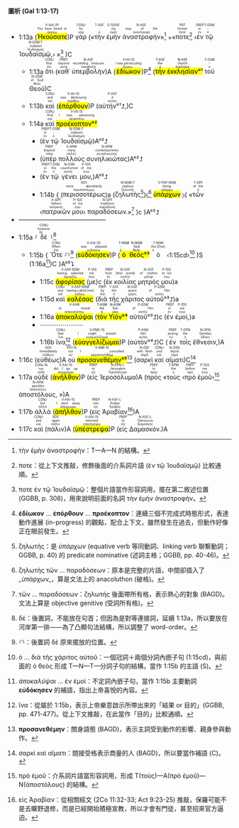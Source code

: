 #### 圖析 (Gal 1:13-17)


- 1:13a (<RUBY><ruby><ruby><mark class='verb'>Ἠκούσατε</mark><rt>ἀκούω</rt></ruby><rt>You have heard of</rt></ruby><rt>V-AAI-2P</rt></RUBY>)P <RUBY><ruby><ruby>γὰρ<rt>γάρ</rt></ruby><rt>for</rt></ruby><rt>CONJ</rt></RUBY> («<RUBY><ruby><ruby>τὴν<rt>ὁ</rt></ruby><rt>-</rt></ruby><rt>T-ASF</rt></RUBY> <RUBY><ruby><ruby>ἐμὴν<rt>ἐμός</rt></ruby><rt>my</rt></ruby><rt>S-1SASF</rt></RUBY> <RUBY><ruby><ruby>ἀναστροφήν<rt>ἀναστροφή</rt></ruby><rt>way of life</rt></ruby><rt>N-ASF</rt></RUBY>»[^1] +«<RUBY><ruby><ruby>ποτε<rt>ποτέ</rt></ruby><rt>former</rt></ruby><rt>PRT</rt></RUBY>[^2] ‹<RUBY><ruby><ruby>ἐν<rt>ἐν</rt></ruby><rt>in</rt></ruby><rt>PREP</rt></RUBY> <RUBY><ruby><ruby>τῷ<rt>ὁ</rt></ruby><rt>-</rt></ruby><rt>T-DSM</rt></RUBY> <RUBY><ruby><ruby>Ἰουδαϊσμῷ,<rt>Ἰουδαϊσμός</rt></ruby><rt>Judaism</rt></ruby><rt>N-DSM-T</rt></RUBY>› »[^3] )C
	- 1:13a <RUBY><ruby><ruby>ὅτι<rt>ὅτι</rt></ruby><rt>that</rt></ruby><rt>CONJ</rt></RUBY> (<RUBY><ruby><ruby>καθ᾽<rt>κατά</rt></ruby><rt>beyond</rt></ruby><rt>PREP</rt></RUBY> <RUBY><ruby><ruby>ὑπερβολὴν<rt>ὑπερβολή</rt></ruby><rt>exceeding measure</rt></ruby><rt>N-ASF</rt></RUBY>)A (<RUBY><ruby><ruby><mark class='verb'>ἐδίωκον</mark><rt>διώκω</rt></ruby><rt>I was persecuting</rt></ruby><rt>V-IAI-1S</rt></RUBY>)P[^4] (<mark><RUBY><ruby><ruby>τὴν<rt>ὁ</rt></ruby><rt>the</rt></ruby><rt>T-ASF</rt></RUBY> <RUBY><ruby><ruby>ἐκκλησίαν<rt>ἐκκλησία</rt></ruby><rt>church</rt></ruby><rt>N-ASF</rt></RUBY>°¹</mark> <RUBY><ruby><ruby>τοῦ<rt>ὁ</rt></ruby><rt>-</rt></ruby><rt>T-GSM</rt></RUBY> <RUBY><ruby><ruby>Θεοῦ<rt>θεός</rt></ruby><rt>of God</rt></ruby><rt>N-GSM</rt></RUBY>)C 
	- 1:13b <RUBY><ruby><ruby>καὶ<rt>καί</rt></ruby><rt>and</rt></ruby><rt>CONJ</rt></RUBY> (<RUBY><ruby><ruby><mark class='verb'>ἐπόρθουν</mark><rt>πορθέω</rt></ruby><rt>was destroying</rt></ruby><rt>V-IAI-1S</rt></RUBY>)P (<RUBY><ruby><ruby>αὐτήν°¹⮥,<rt>αὐτός</rt></ruby><rt>it</rt></ruby><rt>P-ASF</rt></RUBY>)C
	- 1:14a <RUBY><ruby><ruby>καὶ<rt>καί</rt></ruby><rt>And</rt></ruby><rt>CONJ</rt></RUBY> <RUBY><ruby><ruby><mark><mark class='verb'>προέκοπτον°²</mark></mark><rt>προκόπτω</rt></ruby><rt>I was advancing</rt></ruby><rt>V-IAI-1S</rt></RUBY> 
		- (<RUBY><ruby><ruby>ἐν<rt>ἐν</rt></ruby><rt>in</rt></ruby><rt>PREP</rt></RUBY> <RUBY><ruby><ruby>τῷ<rt>ὁ</rt></ruby><rt>-</rt></ruby><rt>T-DSM</rt></RUBY> <RUBY><ruby><ruby>Ἰουδαϊσμῷ<rt>Ἰουδαϊσμός</rt></ruby><rt>Judaism</rt></ruby><rt>N-DSM-T</rt></RUBY>)A°²⮥
		- (<RUBY><ruby><ruby>ὑπὲρ<rt>ὑπέρ</rt></ruby><rt>beyond</rt></ruby><rt>PREP</rt></RUBY> <RUBY><ruby><ruby>πολλοὺς<rt>πολύς</rt></ruby><rt>many</rt></ruby><rt>A-APM</rt></RUBY> <RUBY><ruby><ruby>συνηλικιώτας<rt>συνηλικιώτης</rt></ruby><rt>contemporaries</rt></ruby><rt>N-APM</rt></RUBY>)A°²⮥
		- (<RUBY><ruby><ruby>ἐν<rt>ἐν</rt></ruby><rt>in</rt></ruby><rt>PREP</rt></RUBY> <RUBY><ruby><ruby>τῷ<rt>ὁ</rt></ruby><rt>the</rt></ruby><rt>T-DSN</rt></RUBY> <RUBY><ruby><ruby>γένει<rt>γένος</rt></ruby><rt>countrymen</rt></ruby><rt>N-DSN</rt></RUBY> <RUBY><ruby><ruby>μου,<rt>ἐγώ</rt></ruby><rt>of me</rt></ruby><rt>P-1GS</rt></RUBY>)A°²⮥
		- 1:14b { (<RUBY><ruby><ruby>περισσοτέρως<rt>περισσοτέρως</rt></ruby><rt>more abundantly</rt></ruby><rt>ADV</rt></RUBY>)a (<RUBY><ruby><ruby>ζηλωτὴς<rt>ζηλωτής</rt></ruby><rt>zealous</rt></ruby><rt>N-NSM-T</rt></RUBY>[^5])⦇[^6] <RUBY><ruby><ruby><mark class='ptc'>ὑπάρχων</mark><rt>ὑπάρχω</rt></ruby><rt>being</rt></ruby><rt>V-PAP-NSM</rt></RUBY> ⦈( «<RUBY><ruby><ruby>τῶν<rt>ὁ</rt></ruby><rt>of the</rt></ruby><rt>T-GPF</rt></RUBY> ‹<RUBY><ruby><ruby>πατρικῶν<rt>πατρικός</rt></ruby><rt>fathers</rt></ruby><rt>A-GPF</rt></RUBY> <RUBY><ruby><ruby>μου<rt>ἐγώ</rt></ruby><rt>of me</rt></ruby><rt>P-1GS</rt></RUBY>› <RUBY><ruby><ruby>παραδόσεων.<rt>παράδοσις</rt></ruby><rt>traditions</rt></ruby><rt>N-GPF</rt></RUBY>»[^7] )c }A°²⮥
- ——————————————
- 1:15a ⸉<RUBY><ruby><ruby>δὲ<rt>δέ</rt></ruby><rt>however</rt></ruby><rt>CONJ</rt></RUBY>⸊[^8]
	- 1:15b { <RUBY><ruby><ruby>Ὅτε<rt>ὅτε</rt></ruby><rt>When</rt></ruby><rt>CONJ</rt></RUBY> ⸉⸊[^9] (<RUBY><ruby><ruby><mark class='verb'>εὐδόκησεν</mark><rt>εὐδοκέω</rt></ruby><rt>was pleased</rt></ruby><rt>V-AAI-3S</rt></RUBY>)P (<mark><RUBY><ruby><ruby>ὁ<rt>ὁ</rt></ruby><rt>-</rt></ruby><rt>T-NSM</rt></RUBY> <RUBY><ruby><ruby>θεὸς<rt>θεός</rt></ruby><rt>God</rt></ruby><rt>N-NSM</rt></RUBY>°³</mark> <RUBY><ruby><ruby>ὁ<rt>ὁ</rt></ruby><rt>the [One]</rt></ruby><rt>T-NSM</rt></RUBY> ‹<rt>1:15cd</rt>›[^10] )S (1:16a[^11])C }A°⁵⮧
		- 1:15c <RUBY><ruby><ruby><mark class='ptc'>ἀφορίσας</mark><rt>ἀφορίζω</rt></ruby><rt>having selected</rt></ruby><rt>V-AAP-NSM</rt></RUBY> (<RUBY><ruby><ruby>με<rt>ἐγώ</rt></ruby><rt>me</rt></ruby><rt>P-1AS</rt></RUBY>)c (<RUBY><ruby><ruby>ἐκ<rt>ἐκ</rt></ruby><rt>from</rt></ruby><rt>PREP</rt></RUBY> <RUBY><ruby><ruby>κοιλίας<rt>κοιλία</rt></ruby><rt>[the] womb</rt></ruby><rt>N-GSF</rt></RUBY> <RUBY><ruby><ruby>μητρός<rt>μήτηρ</rt></ruby><rt>of mother</rt></ruby><rt>N-GSF</rt></RUBY> <RUBY><ruby><ruby>μου<rt>ἐγώ</rt></ruby><rt>of me</rt></ruby><rt>P-1GS</rt></RUBY>)a
		- 1:15d <RUBY><ruby><ruby>καὶ<rt>καί</rt></ruby><rt>and</rt></ruby><rt>CONJ</rt></RUBY> <RUBY><ruby><ruby><mark class='ptc'>καλέσας</mark><rt>καλέω</rt></ruby><rt>having called [me]</rt></ruby><rt>V-AAP-NSM</rt></RUBY> (<RUBY><ruby><ruby>διὰ<rt>διά</rt></ruby><rt>by</rt></ruby><rt>PREP</rt></RUBY> <RUBY><ruby><ruby>τῆς<rt>ὁ</rt></ruby><rt>the</rt></ruby><rt>T-GSF</rt></RUBY> <RUBY><ruby><ruby>χάριτος<rt>χάρις</rt></ruby><rt>grace</rt></ruby><rt>N-GSF</rt></RUBY> <RUBY><ruby><ruby>αὐτοῦ°³⮥<rt>αὐτός</rt></ruby><rt>of Him</rt></ruby><rt>P-GSM</rt></RUBY>)a
		- 1:16a <RUBY><ruby><ruby><mark class='ptc'>ἀποκαλύψαι</mark><rt>ἀποκαλύπτω</rt></ruby><rt>to reveal</rt></ruby><rt>V-AAN</rt></RUBY> (<mark><RUBY><ruby><ruby>τὸν<rt>ὁ</rt></ruby><rt>the</rt></ruby><rt>T-ASM</rt></RUBY> <RUBY><ruby><ruby>Υἱὸν<rt>υἱός</rt></ruby><rt>Son</rt></ruby><rt>N-ASM</rt></RUBY>°⁴</mark> <RUBY><ruby><ruby>αὐτοῦ°³⮥<rt>αὐτός</rt></ruby><rt>of Him</rt></ruby><rt>P-GSM</rt></RUBY>)c (<RUBY><ruby><ruby>ἐν<rt>ἐν</rt></ruby><rt>in</rt></ruby><rt>PREP</rt></RUBY> <RUBY><ruby><ruby>ἐμοὶ,<rt>ἐγώ</rt></ruby><rt>me</rt></ruby><rt>P-1DS</rt></RUBY>)a
		- ⋯⋯⋯⋯⋯⋯⋯
		- 1:16b <RUBY><ruby><ruby>ἵνα<rt>ἵνα</rt></ruby><rt>that</rt></ruby><rt>CONJ</rt></RUBY>[^12] (<RUBY><ruby><ruby><mark class='verb'>εὐαγγελίζωμαι</mark><rt>εὐαγγελίζομαι</rt></ruby><rt>I might preach</rt></ruby><rt>V-PMS-1S</rt></RUBY>)P (<RUBY><ruby><ruby>αὐτὸν°⁴⮥<rt>αὐτός</rt></ruby><rt>Him</rt></ruby><rt>P-ASM</rt></RUBY>)C (<RUBY><ruby><ruby>ἐν<rt>ἐν</rt></ruby><rt>among</rt></ruby><rt>PREP</rt></RUBY> <RUBY><ruby><ruby>τοῖς<rt>ὁ</rt></ruby><rt>the</rt></ruby><rt>T-DPN</rt></RUBY> <RUBY><ruby><ruby>ἔθνεσιν,<rt>ἔθνος</rt></ruby><rt>Gentiles</rt></ruby><rt>N-DPN</rt></RUBY>)A 
- 1:16c (<RUBY><ruby><ruby>εὐθέως<rt>εὐθέως</rt></ruby><rt>immediately</rt></ruby><rt>ADV</rt></RUBY>)A <RUBY><ruby><ruby>οὐ<rt>οὐ</rt></ruby><rt>not</rt></ruby><rt>PRT-N</rt></RUBY> <RUBY><ruby><ruby><mark><mark class='verb'>προσανεθέμην°⁵</mark></mark><rt>προσανατίθημι</rt></ruby><rt>I consulted</rt></ruby><rt>V-AMI-1S</rt></RUBY>[^13] (<RUBY><ruby><ruby>σαρκὶ<rt>σάρξ</rt></ruby><rt>with flesh</rt></ruby><rt>N-DSF</rt></RUBY> <RUBY><ruby><ruby>καὶ<rt>καί</rt></ruby><rt>and</rt></ruby><rt>CONJ</rt></RUBY> <RUBY><ruby><ruby>αἵματι<rt>αἷμα</rt></ruby><rt>blood</rt></ruby><rt>N-DSN</rt></RUBY>)C[^14] 
- 1:17a <RUBY><ruby><ruby>οὐδὲ<rt>οὐδέ</rt></ruby><rt>nor</rt></ruby><rt>CONJ-N</rt></RUBY> (<RUBY><ruby><ruby><mark class='verb'>ἀνῆλθον</mark><rt>ἀνέρχομαι</rt></ruby><rt>did I go up</rt></ruby><rt>V-AAI-1S</rt></RUBY>)P (<RUBY><ruby><ruby>εἰς<rt>εἰς</rt></ruby><rt>to</rt></ruby><rt>PREP</rt></RUBY> <RUBY><ruby><ruby>Ἱεροσόλυμα<rt>Ἱεροσόλυμα</rt></ruby><rt>Jerusalem</rt></ruby><rt>N-APN-L</rt></RUBY>)A (<RUBY><ruby><ruby>πρὸς<rt>πρός</rt></ruby><rt>to</rt></ruby><rt>PREP</rt></RUBY> «<RUBY><ruby><ruby>τοὺς<rt>ὁ</rt></ruby><rt>the</rt></ruby><rt>T-APM</rt></RUBY> ‹<RUBY><ruby><ruby>πρὸ<rt>πρό</rt></ruby><rt>before</rt></ruby><rt>PREP</rt></RUBY> <RUBY><ruby><ruby>ἐμοῦ<rt>ἐγώ</rt></ruby><rt>me</rt></ruby><rt>P-1GS</rt></RUBY>›[^15] <RUBY><ruby><ruby>ἀποστόλους,<rt>ἀπόστολος</rt></ruby><rt>apostles</rt></ruby><rt>N-APM</rt></RUBY> »)A 
- 1:17b <RUBY><ruby><ruby>ἀλλὰ<rt>ἀλλά</rt></ruby><rt>but</rt></ruby><rt>CONJ</rt></RUBY> (<RUBY><ruby><ruby><mark class='verb'>ἀπῆλθον</mark><rt>ἀπέρχομαι</rt></ruby><rt>I went away</rt></ruby><rt>V-AAI-1S</rt></RUBY>)P (<RUBY><ruby><ruby>εἰς<rt>εἰς</rt></ruby><rt>into</rt></ruby><rt>PREP</rt></RUBY> <RUBY><ruby><ruby>Ἀραβίαν<rt>Ἀραβία</rt></ruby><rt>Arabia</rt></ruby><rt>N-ASF-L</rt></RUBY>[^16])A 
- 1:17c <RUBY><ruby><ruby>καὶ<rt>καί</rt></ruby><rt>and</rt></ruby><rt>CONJ</rt></RUBY> (<RUBY><ruby><ruby>πάλιν<rt>πάλιν</rt></ruby><rt>again</rt></ruby><rt>ADV</rt></RUBY>)A (<RUBY><ruby><ruby><mark class='verb'>ὑπέστρεψα</mark><rt>ὑποστρέφω</rt></ruby><rt>returned</rt></ruby><rt>V-AAI-1S</rt></RUBY>)P (<RUBY><ruby><ruby>εἰς<rt>εἰς</rt></ruby><rt>to</rt></ruby><rt>PREP</rt></RUBY> <RUBY><ruby><ruby>Δαμασκόν.<rt>Δαμασκός</rt></ruby><rt>Damascus</rt></ruby><rt>N-ASF-L</rt></RUBY>)A

[^1]: τὴν ἐμὴν ἀναστροφήν：T—A—N 的結構。
[^2]: ποτε：從上下文推敲，修飾後面的介系詞片語 (ἐν τῷ Ἰουδαϊσμῷ) 比較通順。
[^3]: ποτε ἐν τῷ Ἰουδαϊσμῷ：整個片語當作形容詞用，擺在第二敘述位置 (GGBB, p. 308)，用來說明前面的名詞 τὴν ἐμὴν ἀναστροφήν。
[^4]: **ἐδίωκον** ... **ἐπόρθουν** ... **προέκοπτον**：連續三個不完成式時態形式，表達動作進展 (in-progress) 的觀點，配合上下文，雖然發生在過去，但動作好像正在眼前發生。
[^5]: ζηλωτὴς：是 _ὑπάρχων_  (equative verb 等同動詞、linking verb 聯繫動詞；GGBB, p. 40) 的 predicate nominative (述詞主格；GGBB, pp. 40-46)。
[^6]: ζηλωτὴς τῶν  ... παραδόσεων：原本是完整的片語，中間卻插入了_ὑπάρχων_，算是文法上的 anacoluthon (破格)。
[^7]: τῶν ... παραδόσεων：ζηλωτής 後面帶所有格，表示熱心的對象 (BAGD)。文法上算是 objective genitive (受詞所有格)。
[^8]: δέ：後置詞，不能放在句首；但因為是對等連接詞，延續 1:13a，所以要放在河岸第一排——為了凸顯句法結構，所以調整了 word-order。
[^9]: ⸉⸊：後置詞 δέ 原來擺放的位置。
[^10]: ὁ ... διὰ τῆς χάριτος αὐτοῦ：一個冠詞＋兩個分詞內嵌子句 (1:15cd)，與前面的 ὁ θεὸς 形成 T—N—T—分詞子句的結構，當作 1:15b 的主語 (S)。
[^11]: _ἀποκαλύψαι_ ... ἐν ἐμοὶ：不定詞內嵌子句，當作 1:15b 主要動詞 **εὐδόκησεν** 的補語，指出上帝喜悅的內容。
[^12]: ἵνα：從屬於 1:15b，表示上帝樂意啟示所帶出來的「結果 or 目的」(GGBB, pp. 471-477)。從上下文推敲，在此當作「目的」比較通順。
[^13]: **προσανεθέμην**：關身語態 (BAGD)，表示主詞受到動作的影響、親身參與動作。
[^14]: σαρκὶ καὶ αἵματι：間接受格表示商量的人 (BAGD)，所以要當作補語 (C)。
[^15]: πρὸ ἐμοῦ：介系詞片語當形容詞用，形成 T(τοὺς)—A(πρὸ ἐμοῦ)—N(ἀποστόλους) 的結構。
[^16]: εἰς Ἀραβίαν：從相關經文 (2Co 11:32-33; Act 9:23-25) 推敲，保羅可能不是去曠野退修，而是已經開始積極宣教，所以才會有門徒，甚至招來官方逼迫。
